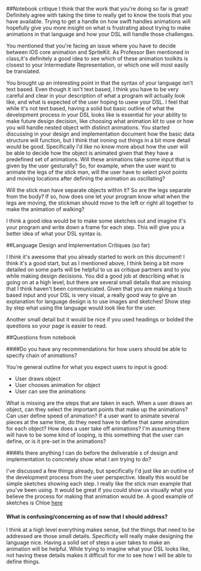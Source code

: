 ##Notebook critique
I think that the work that you're doing so far is great! Definitely agree with taking the time to really get to know the tools that you have available. Trying to get a handle on how swift handles animations will hopefully give you more insight on what is frustrating about trying to make animations in that language and how your DSL will handle those challenges. 

You mentioned that you're facing an issue where you have to decide between IOS core animation and SpriteKit. As Professor Ben mentioned in class,it's definitely a good idea to see which of these animation toolkits is closest to your Intermediate Representation, or which one will most easily be translated. 

You brought up an interesting point in that the syntax of your language isn't text based. Even though it isn't text based, I think you have to be very careful and clear in your description of what a program will actually look like, and what is expected of the user hoping to usew your DSL. I feel that while it's not text based, having a solid but basic outline of what the development process in your DSL looks like is essential for your ability to make future design decision, like choosing what animation kit to use or how you will handle nested object with distinct animations. You started discussing in your design and implementation document how the basic data structure will function, but I think that ironing out things in a bit more detail would be good. Specifically I'd like no know more about how the user will be able to decide how the object is animated given that they have a predefined set of animations. Will these animations take some input that is given by the user gesturally? So, for example, when the user want to animate the legs of the stick man, will the user have to select pivot points and moving locations after defining the animation as oscillating?

Will the stick man have separate objects within it? So are the legs separate from the body? If so, how does one let your program know what when the legs are moving, the stickman should move to the left or right all together to make the animation of walking? 


I think a good idea would be to make some sketches out and imagine it's your program and write down a frame for each step. This will give you a better idea of what your DSL syntax is.  


 



##Language Design and Implementation Critiques (so far) 

I think it's awesome that you already started to work on this document! I think it's a good start, but as I mentioned above, I think being a bit more detailed on some parts will be helpful to us as critique partners and to you while making design decisions. You did a good job at describing what is going on at a high level, but there are several small details that are missing that I think haven't been communicated. Given that you are making a touch based input and your DSL is very visual, a really good way to give an explanation for language design is to use images and sketches! Show step by step what using the language would look like for the user. 

Another small detail but it would be nice if you used headings or bolded the questions so your page is easier to read. 



##Questions from notebook

####Do you have any recommendations for how users should be able to specify chain of animations? 

You're general outline for what you expect users to input is good: 

* User draws object
* User chooses animation for object
* User can see the animations 

What is missing are the steps that are taken in each. When a user draws an object, can they select the important points that make up the animations? Can user define speed of animation? If a user want to animate several pieces at the same time, do they need have to define that same animation for each object? How does a user take off animations? I'm assuming there will have to be some kind of looping, is this something that the user can define, or is it pre-set in the animations?  

####Is there anything I can do before the deliverable s of design and implementation to concretely show what I am trying to do?

I've discussed a few things already, but specifically I'd just like an outline of the development process from the user perspective. Ideally this would be simple sketches showing each step. I really like the stick man example that you've been using. It would be great if you could show us visually what you believe the process for making that animation would be. A good example of sketches is Chloe [here](https://github.com/cvcal/NoteMatrixWithTonality/tree/master/documents/initial_examples)

#### What is confusing/concerning as of now that I should address?

I think at a high level everything makes sense, but the things that need to be addressed are those small details. Specificity will really make designing the language nice. Having a solid set of steps a user takes to make an animation will be helpful. While trying to imagine what your DSL looks like, not having these details makes it difficult for me to see how I will be able to define things. 